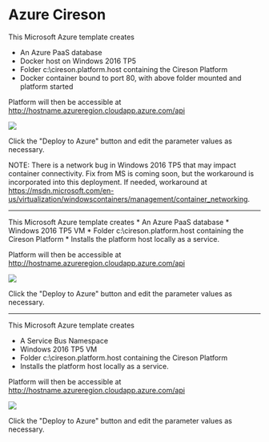 # Azure Cireson

This Microsoft Azure template creates 
* An Azure PaaS database
* Docker host on Windows 2016 TP5
* Folder c:\cireson.platform.host containing the Cireson Platform
* Docker container bound to port 80, with above folder mounted and platform started

Platform will then be accessible at http://hostname.azureregion.cloudapp.azure.com/api 

<a target="_blank" href="https://portal.azure.com/#create/Microsoft.Template/uri/https%3A%2F%2Fraw.githubusercontent.com%2FCireson%2FPlatformAzureDeploy%2Fmaster%2Fsrc%2fSwarmNode%2fTemplates%2fazuredeploy.json"><img src="http://azuredeploy.net/deploybutton.png"/></a>

Click the "Deploy to Azure" button and edit the parameter values as necessary.

NOTE: There is a network bug in Windows 2016 TP5 that may impact container connectivity. Fix from MS is coming soon, but the workaround is incorporated into this deployment. If needed, workaround at https://msdn.microsoft.com/en-us/virtualization/windowscontainers/management/container_networking. 

<hr />
This Microsoft Azure template creates 
* An Azure PaaS database
* Windows 2016 TP5 VM
* Folder c:\cireson.platform.host containing the Cireson Platform
* Installs the platform host locally as a service.

Platform will then be accessible at http://hostname.azureregion.cloudapp.azure.com/api 

<a target="_blank" href="https://portal.azure.com/#create/Microsoft.Template/uri/https%3A%2F%2Fraw.githubusercontent.com%2FCireson%2FPlatformAzureDeploy%2Fmaster%2Fsrc%2fSwarmNode%2fTemplates%2fazureVmDeploy.json"><img src="http://azuredeploy.net/deploybutton.png"/></a>

Click the "Deploy to Azure" button and edit the parameter values as necessary.

<hr />

This Microsoft Azure template creates 
* A Service Bus Namespace
* Windows 2016 TP5 VM
* Folder c:\cireson.platform.host containing the Cireson Platform
* Installs the platform host locally as a service.

Platform will then be accessible at http://hostname.azureregion.cloudapp.azure.com/api 

<a target="_blank" href="https://portal.azure.com/#create/Microsoft.Template/uri/https%3A%2F%2Fraw.githubusercontent.com%2FCireson%2FPlatformAzureDeploy%2Fmaster%2Fsrc%2fSwarmNode%2fTemplates%2fServiceBusDeploy.json"><img src="http://azuredeploy.net/deploybutton.png"/></a>

Click the "Deploy to Azure" button and edit the parameter values as necessary.
